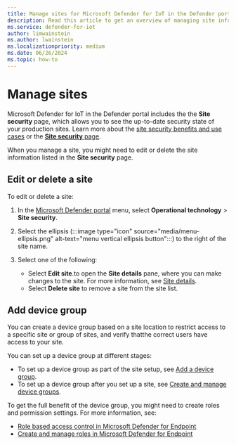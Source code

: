 ```yaml
---
title: Manage sites for Microsoft Defender for IoT in the Defender portal
description: Read this article to get an overview of managing site information in the Site security page.
ms.service: defender-for-iot
author: limwainstein
ms.author: lwainstein
ms.localizationpriority: medium
ms.date: 06/26/2024
ms.topic: how-to
---
```


# Manage sites

Microsoft Defender for IoT in the Defender portal includes the the **Site security** page, which allows you to see the up-to-date security state of your production sites. Learn more about the [site security benefits and use cases](site-security-overview.md) or the [**Site security** page](monitor-site-security.md).

When you manage a site, you might need to edit or delete the site information listed in the **Site security** page.

## Edit or delete a site

To edit or delete a site:

1. In the [Microsoft Defender portal](https://security.microsoft.com/machines) menu, select **Operational technology** > **Site security**.
1. Select the ellipsis (:::image type="icon" source="media/menu-ellipsis.png" alt-text="menu vertical ellipsis button":::) to the right of the site name. 
1. Select one of the following:

    - Select **Edit site**.to open the **Site details** pane, where you can make changes to the site. For more information, see [Site details](set-up-sites.md).
    - Select **Delete site** to remove a site from the site list.

## Add device group

You can create a device group based on a site location to restrict access to a specific site or group of sites, and verify thatthe correct users have access to your site.

You can set up a device group at different stages:

- To set up a device group as part of the site setup, see [Add a device group](set-up-sites.md#add-device-group).
- To set up a device group after you set up a site, see [Create and manage device groups](/defender-endpoint/machine-groups.md).

To get the full benefit of the device group, you might need to create roles and permission settings. For more information, see: 

- [Role based access control in Microsoft Defender for Endpoint](/defender-endpoint/rbac.md) 
- [Create and manage roles in Microsoft Defender for Endpoint](/defender-endpoint/user-roles.md)